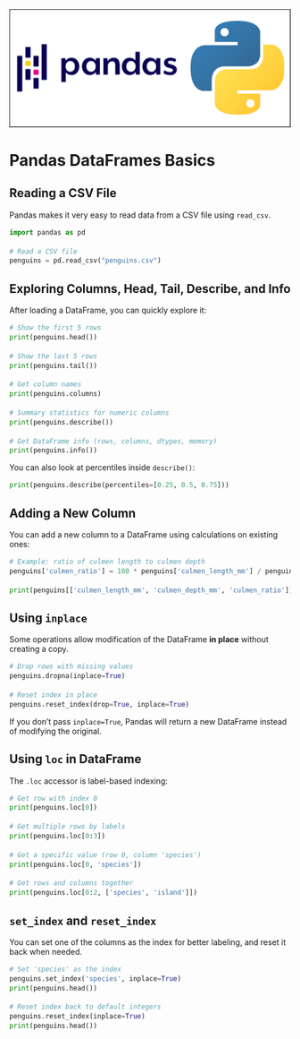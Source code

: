 <img src="images/pandas.png" />

# Pandas DataFrames Basics

## Reading a CSV File

Pandas makes it very easy to read data from a CSV file using `read_csv`.

```python
import pandas as pd

# Read a CSV file
penguins = pd.read_csv("penguins.csv")
```

## Exploring Columns, Head, Tail, Describe, and Info

After loading a DataFrame, you can quickly explore it:

```python
# Show the first 5 rows
print(penguins.head())

# Show the last 5 rows
print(penguins.tail())

# Get column names
print(penguins.columns)

# Summary statistics for numeric columns
print(penguins.describe())

# Get DataFrame info (rows, columns, dtypes, memory)
print(penguins.info())
```

You can also look at percentiles inside `describe()`:

```python
print(penguins.describe(percentiles=[0.25, 0.5, 0.75]))
```

## Adding a New Column

You can add a new column to a DataFrame using calculations on existing ones:

```python
# Example: ratio of culmen length to culmen depth
penguins['culmen_ratio'] = 100 * penguins['culmen_length_mm'] / penguins['culmen_depth_mm']

print(penguins[['culmen_length_mm', 'culmen_depth_mm', 'culmen_ratio']].head())
```

## Using `inplace`

Some operations allow modification of the DataFrame **in place** without creating a copy.

```python
# Drop rows with missing values
penguins.dropna(inplace=True)

# Reset index in place
penguins.reset_index(drop=True, inplace=True)
```

If you don’t pass `inplace=True`, Pandas will return a new DataFrame instead of modifying the original.

## Using `loc` in DataFrame

The `.loc` accessor is label-based indexing:

```python
# Get row with index 0
print(penguins.loc[0])

# Get multiple rows by labels
print(penguins.loc[0:3])

# Get a specific value (row 0, column 'species')
print(penguins.loc[0, 'species'])

# Get rows and columns together
print(penguins.loc[0:2, ['species', 'island']])
```

## `set_index` and `reset_index`

You can set one of the columns as the index for better labeling, and reset it back when needed.

```python
# Set 'species' as the index
penguins.set_index('species', inplace=True)
print(penguins.head())

# Reset index back to default integers
penguins.reset_index(inplace=True)
print(penguins.head())
```
